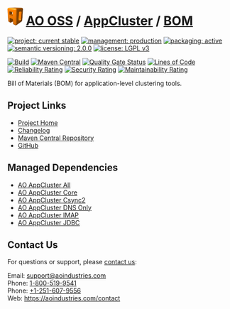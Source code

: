 # [<img src="ao-logo.png" alt="AO Logo" width="35" height="40">](https://github.com/ao-apps) [AO OSS](https://github.com/ao-apps/ao-oss) / [AppCluster](https://github.com/ao-apps/ao-appcluster) / [BOM](https://github.com/ao-apps/ao-appcluster-bom)

[![project: current stable](https://oss.aoapps.com/ao-badges/project-current-stable.svg)](https://aoindustries.com/life-cycle#project-current-stable)
[![management: production](https://oss.aoapps.com/ao-badges/management-production.svg)](https://aoindustries.com/life-cycle#management-production)
[![packaging: active](https://oss.aoapps.com/ao-badges/packaging-active.svg)](https://aoindustries.com/life-cycle#packaging-active)  
[![semantic versioning: 2.0.0](https://oss.aoapps.com/ao-badges/semver-2.0.0.svg)](http://semver.org/spec/v2.0.0.html)
[![license: LGPL v3](https://oss.aoapps.com/ao-badges/license-lgpl-3.0.svg)](https://www.gnu.org/licenses/lgpl-3.0)

[![Build](https://github.com/ao-apps/ao-appcluster-bom/workflows/Build/badge.svg?branch=master)](https://github.com/ao-apps/ao-appcluster-bom/actions?query=workflow%3ABuild)
[![Maven Central](https://maven-badges.herokuapp.com/maven-central/com.aoapps/ao-appcluster-bom/badge.svg)](https://maven-badges.herokuapp.com/maven-central/com.aoapps/ao-appcluster-bom)
[![Quality Gate Status](https://sonarcloud.io/api/project_badges/measure?branch=master&project=com.aoapps%3Aao-appcluster-bom&metric=alert_status)](https://sonarcloud.io/dashboard?branch=master&id=com.aoapps%3Aao-appcluster-bom)
[![Lines of Code](https://sonarcloud.io/api/project_badges/measure?branch=master&project=com.aoapps%3Aao-appcluster-bom&metric=ncloc)](https://sonarcloud.io/component_measures?branch=master&id=com.aoapps%3Aao-appcluster-bom&metric=ncloc)  
[![Reliability Rating](https://sonarcloud.io/api/project_badges/measure?branch=master&project=com.aoapps%3Aao-appcluster-bom&metric=reliability_rating)](https://sonarcloud.io/component_measures?branch=master&id=com.aoapps%3Aao-appcluster-bom&metric=Reliability)
[![Security Rating](https://sonarcloud.io/api/project_badges/measure?branch=master&project=com.aoapps%3Aao-appcluster-bom&metric=security_rating)](https://sonarcloud.io/component_measures?branch=master&id=com.aoapps%3Aao-appcluster-bom&metric=Security)
[![Maintainability Rating](https://sonarcloud.io/api/project_badges/measure?branch=master&project=com.aoapps%3Aao-appcluster-bom&metric=sqale_rating)](https://sonarcloud.io/component_measures?branch=master&id=com.aoapps%3Aao-appcluster-bom&metric=Maintainability)

Bill of Materials (BOM) for application-level clustering tools.

## Project Links
* [Project Home](https://oss.aoapps.com/appcluster/bom/)
* [Changelog](https://oss.aoapps.com/appcluster/bom/changelog)
* [Maven Central Repository](https://central.sonatype.com/artifact/com.aoapps/ao-appcluster-bom)
* [GitHub](https://github.com/ao-apps/ao-appcluster-bom)

## Managed Dependencies
* [AO AppCluster All](https://github.com/ao-apps/ao-appcluster-all)
* [AO AppCluster Core](https://github.com/ao-apps/ao-appcluster-core)
* [AO AppCluster Csync2](https://github.com/ao-apps/ao-appcluster-csync2)
* [AO AppCluster DNS Only](https://github.com/ao-apps/ao-appcluster-dnsonly)
* [AO AppCluster IMAP](https://github.com/ao-apps/ao-appcluster-imap)
* [AO AppCluster JDBC](https://github.com/ao-apps/ao-appcluster-jdbc)

## Contact Us
For questions or support, please [contact us](https://aoindustries.com/contact):

Email: [support@aoindustries.com](mailto:support@aoindustries.com)  
Phone: [1-800-519-9541](tel:1-800-519-9541)  
Phone: [+1-251-607-9556](tel:+1-251-607-9556)  
Web: https://aoindustries.com/contact
